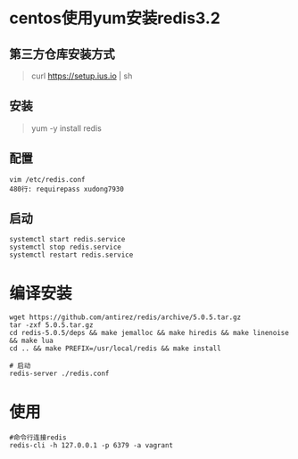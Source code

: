 centos使用yum安装redis3.2
========================


## 第三方仓库安装方式
> curl https://setup.ius.io | sh

## 安装
> yum -y install redis

## 配置
```
vim /etc/redis.conf
480行: requirepass xudong7930
```

## 启动
```
systemctl start redis.service
systemctl stop redis.service
systemctl restart redis.service
```



# 编译安装
```
wget https://github.com/antirez/redis/archive/5.0.5.tar.gz
tar -zxf 5.0.5.tar.gz
cd redis-5.0.5/deps && make jemalloc && make hiredis && make linenoise && make lua
cd .. && make PREFIX=/usr/local/redis && make install

# 启动
redis-server ./redis.conf
```

# 使用
```
#命令行连接redis
redis-cli -h 127.0.0.1 -p 6379 -a vagrant
```
